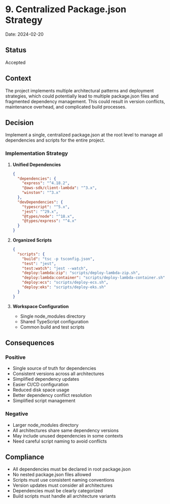 # 9. Centralized Package.json Strategy

Date: 2024-02-20

## Status

Accepted

## Context

The project implements multiple architectural patterns and deployment strategies, which could potentially lead to multiple package.json files and fragmented dependency management. This could result in version conflicts, maintenance overhead, and complicated build processes.

## Decision

Implement a single, centralized package.json at the root level to manage all dependencies and scripts for the entire project.

### Implementation Strategy

1. **Unified Dependencies**
   ```json
   {
     "dependencies": {
       "express": "^4.18.2",
       "@aws-sdk/client-lambda": "^3.x",
       "winston": "^3.x"
     },
     "devDependencies": {
       "typescript": "^5.x",
       "jest": "^29.x",
       "@types/node": "^18.x",
       "@types/express": "^4.x"
     }
   }
   ```

2. **Organized Scripts**
   ```json
   {
     "scripts": {
       "build": "tsc -p tsconfig.json",
       "test": "jest",
       "test:watch": "jest --watch",
       "deploy:lambda:zip": "scripts/deploy-lambda-zip.sh",
       "deploy:lambda:container": "scripts/deploy-lambda-container.sh",
       "deploy:ecs": "scripts/deploy-ecs.sh",
       "deploy:eks": "scripts/deploy-eks.sh"
     }
   }
   ```

3. **Workspace Configuration**
   - Single node_modules directory
   - Shared TypeScript configuration
   - Common build and test scripts

## Consequences

### Positive
- Single source of truth for dependencies
- Consistent versions across all architectures
- Simplified dependency updates
- Easier CI/CD configuration
- Reduced disk space usage
- Better dependency conflict resolution
- Simplified script management

### Negative
- Larger node_modules directory
- All architectures share same dependency versions
- May include unused dependencies in some contexts
- Need careful script naming to avoid conflicts

## Compliance

- All dependencies must be declared in root package.json
- No nested package.json files allowed
- Scripts must use consistent naming conventions
- Version updates must consider all architectures
- Dependencies must be clearly categorized
- Build scripts must handle all architecture variants
